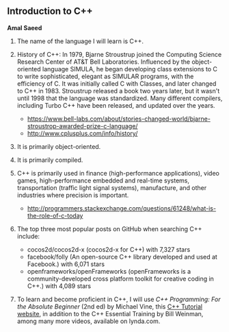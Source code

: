 
## Introduction to C++
**Amal Saeed**


1. The name of the language I will learn is C++.

2. History of C++: In 1979, Bjarne Stroustrup joined the Computing Science Research Center of AT&T Bell Laboratories. Influenced by the object-oriented language SIMULA, he began developing class extensions to C to write sophisticated, elegant as SIMULAR programs, with the efficiency of C. It was initially called C with Classes, and later changed to C++ in 1983. Stroustrup released a book two years later, but it wasn't until 1998 that the language was standardized. Many different compilers, including Turbo C++ have been released, and updated over the years.    
      - https://www.bell-labs.com/about/stories-changed-world/bjarne-stroustrop-awarded-prize-c-language/
      - http://www.cplusplus.com/info/history/

3. It is primarily object-oriented. 

4. It is primarily compiled.  

5. C++ is primarily used in finance (high-performance applications), video games, high-performance embedded and real-time systems, transportation (traffic light signal systems), manufacture, and other industries where precision is important.
      - http://programmers.stackexchange.com/questions/61248/what-is-the-role-of-c-today

6. The top three most popular posts on GitHub when searching C++ include: 
      - cocos2d/cocos2d-x (cocos2d-x for C++) with 7,327 stars
      - facebook/folly (An open-source C++ library developed and used at Facebook.) with 6,071 stars             
      - openframeworks/openFrameworks (openFrameworks is a community-developed cross platform toolkit for creative coding in             C++.) with 4,089 stars

7. To learn and become proficient in C++, I will use *C++ Programming: For the Absolute Beginner* (2nd ed) by Michael Vine, this [C++ Tutorial website](http://www.cprogramming.com/tutorial/lesson1.html), in addition to the C++ Essential Training by Bill Weinman, among many more videos, available on lynda.com. 
